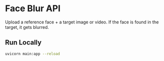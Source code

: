 # Face Blur API

Upload a reference face + a target image or video.
If the face is found in the target, it gets blurred.

## Run Locally

```bash
uvicorn main:app --reload

